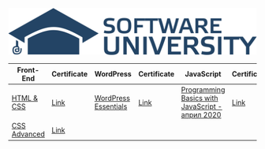 <div align="center">
    <img src="logo.png" width="900px"</img> 
</div>

<table>
    <thead>
        <tr>
            <th>Front-End</th>
            <th>Certificate</th>
            <th>WordPress</th>
            <th>Certificate</th>
            <th>JavaScript</th>
            <th>Certificate</th>
        </tr>
    </thead>
    <tbody>
        <tr>
            <td><a href="https://softuni.bg/trainings/2375/html-and-css-may-2019">HTML & CSS</a></td>
            <td><a href="https://softuni.bg/certificates/details/69349/285d32d3">Link</a></td>
            <td><a href="https://softuni.bg/trainings/2467/wordpress-essentials-august-2019">WordPress Essentials</a></td>
            <td><a href="https://softuni.bg/certificates/details/70798/e94e64f4">Link</a></td>
            <td><a href="https://softuni.bg/trainings/2904/programming-basics-with-javascript-april-2020">Programming Basics with JavaScript - април 2020</a></td>
            <td><a href="https://softuni.bg/certificates/details/70798/e94e64f4">Link</a></td>
        </tr>
        <tr>
        <td><a href="https://softuni.bg/trainings/2543/css-advanced-november-2019">CSS Advanced</a></td>
        <td><a href="https://softuni.bg/certificates/details/75151/0669d5c8">Link</a></td>
        <td></td>
        <td></td>
        </tr>
    </tbody>
</table>

